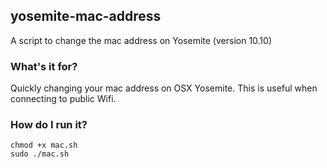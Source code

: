 ## yosemite-mac-address
A script to change the mac address on Yosemite (version 10.10)

### What's it for?

Quickly changing your mac address on OSX Yosemite. This is useful when connecting to public Wifi.

### How do I run it?

```
chmod +x mac.sh
sudo ./mac.sh
```
